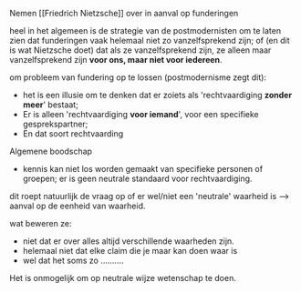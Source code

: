 Nemen [[Friedrich Nietzsche]] over in aanval op funderingen

heel in het algemeen is de strategie van de postmodernisten om te laten zien dat funderingen vaak helemaal niet zo vanzelfsprekend zijn; of (en dit is wat Nietzsche doet) dat als ze vanzelfsprekend zijn, ze alleen maar vanzelfsprekend zijn **voor ons, maar niet voor iedereen**. 

om probleem van fundering op te lossen (postmodernisme zegt dit):
- het is een illusie om te denken dat er zoiets als 'rechtvaardiging **zonder meer**' bestaat;
- Er is alleen 'rechtvaardiging **voor iemand**', voor een specifieke gesprekspartner;
- En dat soort rechtvaarding 


Algemene boodschap
- kennis kan niet los worden gemaakt van specifieke personen of groepen; er is geen neutrale standaard voor rechtvaardiging.

dit roept natuurlijk de vraag op of er wel/niet een 'neutrale' waarheid is --> aanval op de eenheid van waarheid.


wat beweren ze:
- niet dat er over alles altijd verschillende waarheden zijn.
- helemaal niet dat elke claim die je maar kan doen waar is
- wel dat het soms zo ..........


Het is onmogelijk om op neutrale wijze wetenschap te doen.





